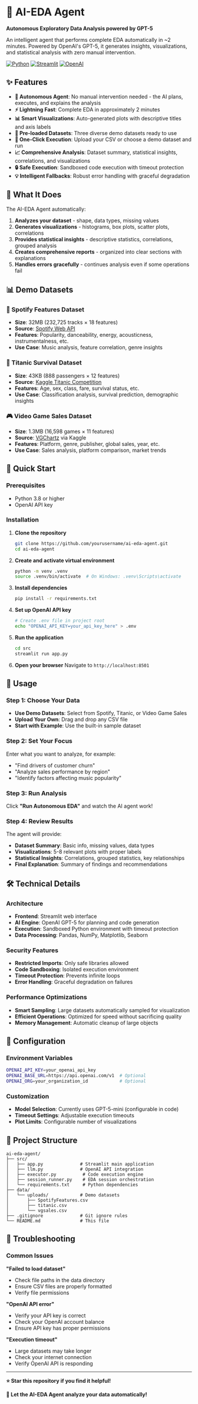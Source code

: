 # 🤖 AI-EDA Agent

**Autonomous Exploratory Data Analysis powered by GPT-5**

An intelligent agent that performs complete EDA automatically in ~2 minutes. Powered by OpenAI's GPT-5, it generates insights, visualizations, and statistical analysis with zero manual intervention.

[![Python](https://img.shields.io/badge/Python-3.8+-blue.svg)](https://python.org)
[![Streamlit](https://img.shields.io/badge/Streamlit-1.28+-red.svg)](https://streamlit.io)
[![OpenAI](https://img.shields.io/badge/OpenAI-GPT--5-green.svg)](https://openai.com)

## ✨ Features

- **🤖 Autonomous Agent**: No manual intervention needed - the AI plans, executes, and explains the analysis
- **⚡ Lightning Fast**: Complete EDA in approximately 2 minutes
- **📊 Smart Visualizations**: Auto-generated plots with descriptive titles and axis labels
- **🎯 Pre-loaded Datasets**: Three diverse demo datasets ready to use
- **🚀 One-Click Execution**: Upload your CSV or choose a demo dataset and run
- **📈 Comprehensive Analysis**: Dataset summary, statistical insights, correlations, and visualizations
- **🔒 Safe Execution**: Sandboxed code execution with timeout protection
- **💡 Intelligent Fallbacks**: Robust error handling with graceful degradation

## 🎯 What It Does

The AI-EDA Agent automatically:

1. **Analyzes your dataset** - shape, data types, missing values
2. **Generates visualizations** - histograms, box plots, scatter plots, correlations
3. **Provides statistical insights** - descriptive statistics, correlations, grouped analysis
4. **Creates comprehensive reports** - organized into clear sections with explanations
5. **Handles errors gracefully** - continues analysis even if some operations fail

## 📊 Demo Datasets

### 🎵 Spotify Features Dataset
- **Size**: 32MB (232,725 tracks × 18 features)
- **Source**: [Spotify Web API](https://developer.spotify.com/documentation/web-api/)
- **Features**: Popularity, danceability, energy, acousticness, instrumentalness, etc.
- **Use Case**: Music analysis, feature correlation, genre insights

### 🚢 Titanic Survival Dataset
- **Size**: 43KB (888 passengers × 12 features)
- **Source**: [Kaggle Titanic Competition](https://www.kaggle.com/c/titanic)
- **Features**: Age, sex, class, fare, survival status, etc.
- **Use Case**: Classification analysis, survival prediction, demographic insights

### 🎮 Video Game Sales Dataset
- **Size**: 1.3MB (16,598 games × 11 features)
- **Source**: [VGChartz](https://www.vgchartz.com/) via Kaggle
- **Features**: Platform, genre, publisher, global sales, year, etc.
- **Use Case**: Sales analysis, platform comparison, market trends

## 🚀 Quick Start

### Prerequisites
- Python 3.8 or higher
- OpenAI API key

### Installation

1. **Clone the repository**
   ```bash
   git clone https://github.com/yourusername/ai-eda-agent.git
   cd ai-eda-agent
   ```

2. **Create and activate virtual environment**
   ```bash
   python -m venv .venv
   source .venv/bin/activate  # On Windows: .venv\Scripts\activate
   ```

3. **Install dependencies**
   ```bash
   pip install -r requirements.txt
   ```

4. **Set up OpenAI API key**
   ```bash
   # Create .env file in project root
   echo "OPENAI_API_KEY=your_api_key_here" > .env
   ```

5. **Run the application**
   ```bash
   cd src
   streamlit run app.py
   ```

6. **Open your browser**
   Navigate to `http://localhost:8501`

## 📖 Usage

### Step 1: Choose Your Data
- **Use Demo Datasets**: Select from Spotify, Titanic, or Video Game Sales
- **Upload Your Own**: Drag and drop any CSV file
- **Start with Example**: Use the built-in sample dataset

### Step 2: Set Your Focus
Enter what you want to analyze, for example:
- "Find drivers of customer churn"
- "Analyze sales performance by region"
- "Identify factors affecting music popularity"

### Step 3: Run Analysis
Click **"Run Autonomous EDA"** and watch the AI agent work!

### Step 4: Review Results
The agent will provide:
- **Dataset Summary**: Basic info, missing values, data types
- **Visualizations**: 5-8 relevant plots with proper labels
- **Statistical Insights**: Correlations, grouped statistics, key relationships
- **Final Explanation**: Summary of findings and recommendations

## 🛠️ Technical Details

### Architecture
- **Frontend**: Streamlit web interface
- **AI Engine**: OpenAI GPT-5 for planning and code generation
- **Execution**: Sandboxed Python environment with timeout protection
- **Data Processing**: Pandas, NumPy, Matplotlib, Seaborn

### Security Features
- **Restricted Imports**: Only safe libraries allowed
- **Code Sandboxing**: Isolated execution environment
- **Timeout Protection**: Prevents infinite loops
- **Error Handling**: Graceful degradation on failures

### Performance Optimizations
- **Smart Sampling**: Large datasets automatically sampled for visualization
- **Efficient Operations**: Optimized for speed without sacrificing quality
- **Memory Management**: Automatic cleanup of large objects

## 🔧 Configuration

### Environment Variables
```bash
OPENAI_API_KEY=your_openai_api_key
OPENAI_BASE_URL=https://api.openai.com/v1  # Optional
OPENAI_ORG=your_organization_id            # Optional
```

### Customization
- **Model Selection**: Currently uses GPT-5-mini (configurable in code)
- **Timeout Settings**: Adjustable execution timeouts
- **Plot Limits**: Configurable number of visualizations

## 📁 Project Structure

```
ai-eda-agent/
├── src/
│   ├── app.py              # Streamlit main application
│   ├── llm.py              # OpenAI API integration
│   ├── executor.py          # Code execution engine
│   ├── session_runner.py    # EDA session orchestration
│   └── requirements.txt     # Python dependencies
├── data/
│   └── uploads/            # Demo datasets
│       ├── SpotifyFeatures.csv
│       ├── titanic.csv
│       └── vgsales.csv
├── .gitignore              # Git ignore rules
└── README.md               # This file
```

## 🐛 Troubleshooting

### Common Issues

**"Failed to load dataset"**
- Check file paths in the data directory
- Ensure CSV files are properly formatted
- Verify file permissions

**"OpenAI API error"**
- Verify your API key is correct
- Check your OpenAI account balance
- Ensure API key has proper permissions

**"Execution timeout"**
- Large datasets may take longer
- Check your internet connection
- Verify OpenAI API is responding

---

**⭐ Star this repository if you find it helpful!**

**🤖 Let the AI-EDA Agent analyze your data automatically!**

